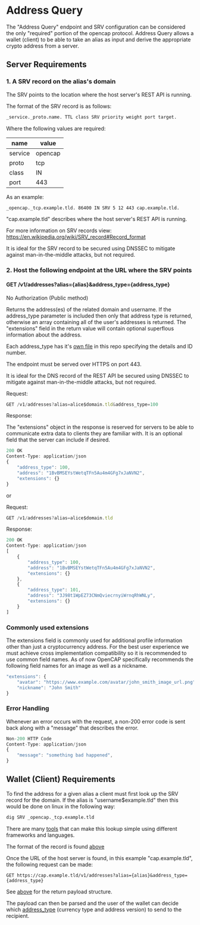 # Address Query

The "Address Query" endpoint and SRV configuration can be considered the only "required" portion of the opencap protocol. Address Query allows a wallet (client) to be able to take an alias as input and derive the appropriate crypto address from a server.

## Server Requirements

### 1. A SRV record on the alias's domain

The SRV points to the location where the host server's REST API is running.

The format of the SRV record is as follows:

```bash
_service._proto.name. TTL class SRV priority weight port target.
```

Where the following values are required:

| name    | value   |
| ------- | ------- |
| service | opencap |
| proto   | tcp     |
| class   | IN      |
| port    | 443     |

As an example:

```bash
_opencap._tcp.example.tld. 86400 IN SRV 5 12 443 cap.example.tld.
```

"cap.example.tld" describes where the host server's REST API is running.

For more information on SRV records view: https://en.wikipedia.org/wiki/SRV_record#Record_format

It is ideal for the SRV record to be secured using DNSSEC to mitigate against man-in-the-middle attacks, but not required.

### 2. Host the following endpoint at the URL where the SRV points

#### GET /v1/addresses?alias={alias}&address_type={address_type}

No Authorization (Public method)

Returns the address(es) of the related domain and username. If the address_type parameter is included then only that address type is returned, otherwise an array containing all of the user's addresses is returned. The "extensions" field in the return value will contain optional superflous information about the address.

Each address_type has it's [own file](/AddressTypes/README.md) in this repo specifying the details and ID number.

The endpoint must be served over HTTPS on port 443.

It is ideal for the DNS record of the REST API be secured using DNSSEC to mitigate against man-in-the-middle attacks, but not required.

Request:

```javascript
GET /v1/addresses?alias=alice$domain.tld&address_type=100
```

Response:

The "extensions" object in the response is reserved for servers to be able to communicate extra data to clients they are familiar with. It is an optional field that the server can include if desired.

```javascript
200 OK
Content-Type: application/json
{
    "address_type": 100,
    "address": "1BvBMSEYstWetqTFn5Au4m4GFg7xJaNVN2",
    "extensions": {}
}
```

or

Request:

```javascript
GET /v1/addresses?alias=alice$domain.tld
```

Response:

```javascript
200 OK
Content-Type: application/json
[
    {
        "address_type": 100,
        "address": "1BvBMSEYstWetqTFn5Au4m4GFg7xJaNVN2",
        "extensions": {}
    },
    {
        "address_type": 101,
        "address": "3J98t1WpEZ73CNmQviecrnyiWrnqRhWNLy",
        "extensions": {}
    }
]
```

### Commonly used extensions

The extensions field is commonly used for additional profile information other than just a cryptocurrency address.
For the best user experience we must achieve cross implementation compatibility so it is recommended to use common field names.
As of now OpenCAP specifically recommends the following field names for an image as well as a nickname.
```javascript
"extensions": {
    "avatar": "https://www.example.com/avatar/john_smith_image_url.png",
    "nickname": "John Smith"
}
```

### Error Handling

Whenever an error occurs with the request, a non-200 error code is sent back along with a "message" that describes the error.

```javascript
Non-200 HTTP Code
Content-Type: application/json
{
    "message": "something bad happened",
}
```

## Wallet (Client) Requirements

To find the address for a given alias a client must first look up the SRV record for the domain. If the alias is "username$example.tld" then this would be done on linux in the following way:

```bash
dig SRV _opencap._tcp.example.tld
```

There are many [tools](/Tools.md) that can make this lookup simple using different frameworks and languages.

The format of the record is found [above](#1-a-srv-record-on-the-aliass-domain)

Once the URL of the host server is found, in this example "cap.example.tld", the following request can be made:

```
GET https://cap.example.tld/v1/addresses?alias={alias}&address_type={address_type}
```

See [above](#2-host-the-following-endpoint-at-the-url-where-the-srv-points) for the return payload structure.

The payload can then be parsed and the user of the wallet can decide which [address_type](/AddressTypes/README.md) (currency type and address version) to send to the recipient.

